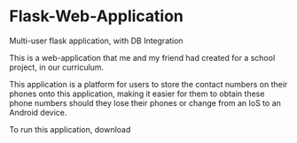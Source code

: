 # Flask-Web-Application
Multi-user flask application, with DB Integration

This is a web-application that me and my friend had created for a school project, in our curriculum. 

This application is a platform for users to store the contact numbers on their phones onto this application, making it easier for them to obtain these phone numbers should they lose their phones or change from an IoS to an Android device. 

To run this application, download 
